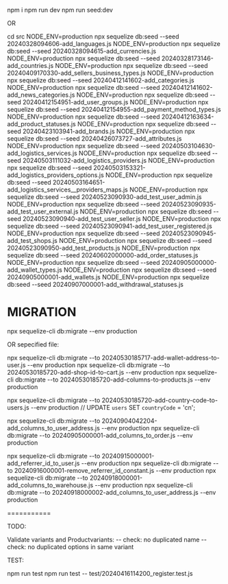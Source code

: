 npm i
npm run dev
npm run seed:dev

OR

cd src
NODE_ENV=production npx sequelize db:seed --seed 20240328094606-add_languages.js
NODE_ENV=production npx sequelize db:seed --seed 20240328094615-add_currencies.js
NODE_ENV=production npx sequelize db:seed --seed 20240328173146-add_countries.js
NODE_ENV=production npx sequelize db:seed --seed 20240409170330-add_sellers_business_types.js
NODE_ENV=production npx sequelize db:seed --seed 20240412141602-add_categories.js
NODE_ENV=production npx sequelize db:seed --seed 20240412141602-add_news_categories.js
NODE_ENV=production npx sequelize db:seed --seed 20240412154951-add_user_groups.js
NODE_ENV=production npx sequelize db:seed --seed 20240412154955-add_payment_method_types.js
NODE_ENV=production npx sequelize db:seed --seed 20240412163634-add_product_statuses.js
NODE_ENV=production npx sequelize db:seed --seed 20240423103941-add_brands.js
NODE_ENV=production npx sequelize db:seed --seed 20240426073727-add_attributes.js
NODE_ENV=production npx sequelize db:seed --seed 20240503104630-add_logistics_services.js
NODE_ENV=production npx sequelize db:seed --seed 20240503111032-add_logistics_providers.js
NODE_ENV=production npx sequelize db:seed --seed 20240503153321-add_logistics_providers_options.js
NODE_ENV=production npx sequelize db:seed --seed 20240503164651-add_logistics_services__providers_maps.js
NODE_ENV=production npx sequelize db:seed --seed 20240523090930-add_test_user_admin.js
NODE_ENV=production npx sequelize db:seed --seed 20240523090935-add_test_user_external.js
NODE_ENV=production npx sequelize db:seed --seed 20240523090940-add_test_user_seller.js
NODE_ENV=production npx sequelize db:seed --seed 20240523090941-add_test_user_registered.js
NODE_ENV=production npx sequelize db:seed --seed 20240523090945-add_test_shops.js
NODE_ENV=production npx sequelize db:seed --seed 20240523090950-add_test_products.js
NODE_ENV=production npx sequelize db:seed --seed 20240602000000-add_order_statuses.js
NODE_ENV=production npx sequelize db:seed --seed 20240905000000-add_wallet_types.js
NODE_ENV=production npx sequelize db:seed --seed 20240905000001-add_wallets.js
NODE_ENV=production npx sequelize db:seed --seed 20240907000001-add_withdrawal_statuses.js


# MIGRATION

npx sequelize-cli db:migrate --env production

OR sepecified file:

npx sequelize-cli db:migrate --to 20240530185717-add-wallet-address-to-user.js --env production
npx sequelize-cli db:migrate --to 20240530185720-add-shop-id-to-cart.js --env production
npx sequelize-cli db:migrate --to 20240530185720-add-columns-to-products.js --env production

npx sequelize-cli db:migrate --to 20240530185720-add-country-code-to-users.js --env production
// UPDATE `users` SET `countryCode` = 'cn';

npx sequelize-cli db:migrate --to 20240904042204-add_columns_to_user_address.js --env production
npx sequelize-cli db:migrate --to 20240905000001-add_columns_to_order.js --env production

npx sequelize-cli db:migrate --to 20240915000001-add_referrer_id_to_user.js --env production
npx sequelize-cli db:migrate --to 20240916000001-remove_referrer_id_constant.js --env production
npx sequelize-cli db:migrate --to 20240918000001-add_columns_to_warehouse.js --env production
npx sequelize-cli db:migrate --to 20240918000002-add_columns_to_user_address.js --env production

===========


TODO:

Validate variants and Productvariants:
-- check: no duplicated name
-- check: no duplicated options in same variant


TEST:

  npm run test
  npm run test -- test/20240416114200_register.test.js
